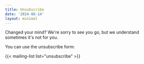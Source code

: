 ```yaml
---
title: Unsubscribe
date: '2024-08-14'
layout: minimal
---
```


Changed your mind? We're sorry to see you go, but we understand sometimes it's not for you.

You can use the unsubscribe form:

{{< mailing-list list="unsubscribe" >}}